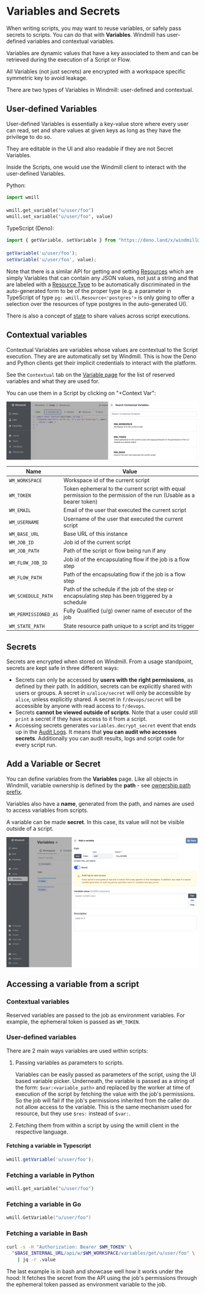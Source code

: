 # Variables and Secrets

When writing scripts, you may want to reuse variables, or safely pass secrets to
scripts. You can do that with **Variables**. Windmill has user-defined variables
and contextual variables.

Variables are dynamic values that have a key associated to them and can be retrieved during the execution of a Script or Flow.

All Variables (not just secrets) are encrypted with a workspace specific symmetric key to avoid leakage.

There are two types of Variables in Windmill: user-defined and contextual.

## User-defined Variables

User-defined Variables is essentially a key-value store where every user can
read, set and share values at given keys as long as they have the privilege to
do so.

They are editable in the UI and also readable if they are not
Secret Variables.

Inside the Scripts, one would use the Windmill client to interact with the
user-defined Variables.

Python:

```python
import wmill

wmill.get_variable("u/user/foo")
wmill.set_variable("u/user/foo", value)
```

TypeScript (Deno):

```typescript
import { getVariable, setVariable } from "https://deno.land/x/windmill@v1.101.1/mod.ts";

getVariable('u/user/foo');
setVariable('u/user/foo', value);
```

Note that there is a similar API for getting and setting [Resources](../3_resources_and_types/index.md)
which are simply Variables that can contain any JSON values, not just a string
and that are labeled with a [Resource Type](../3_resources_and_types/index.md#create-a-resource-type) to be automatically
discriminated in the auto-generated form to be of the proper type (e.g. a
parameter in TypeScript of type `pg: wmill.Resource<'postgres'>` is only going to
offer a selection over the resources of type postgres in the auto-generated UI).

There is also a concept of [state](../../reference/index.md#state-and-internal-state) to share values
across script executions.


## Contextual variables

Contextual Variables are variables whose values are contextual to the Script
execution. They are are automatically set by Windmill. This is how the Deno and Python clients get their implicit
credentials to interact with the platform.

See the `Contextual` tab on the <a href="https://app.windmill.dev/variables" rel="nofollow">Variable page</a> for the list of reserved variables and what they are used for.

You can use them in a Script by clicking on "+Context Var":

![Contextual variable](./context_variables.png)

| Name           | Value                                                                                                               |
| -------------- | ------------------------------------------------------------------------------------------------------------------- |
| `WM_WORKSPACE` | Workspace id of the current script                                                                                   |
| `WM_TOKEN`     | Token ephemeral to the current script with equal permission to the permission of the run (Usable as a bearer token) |
| `WM_EMAIL`     | Email of the user that executed the current script                                                                  |
| `WM_USERNAME`  | Username of the user that executed the current script                                                               |
| `WM_BASE_URL`  | Base URL of this instance                                                                                            |
| `WM_JOB_ID`    | Job id of the current script                                                                                         |
| `WM_JOB_PATH`  | Path of the script or flow being run if any                                                                          |
| `WM_FLOW_JOB_ID` | Job id of the encapsulating flow if the job is a flow step                                                          |
| `WM_FLOW_PATH` | Path of the encapsulating flow if the job is a flow step                                                             |
| `WM_SCHEDULE_PATH` | Path of the schedule if the job of the step or encapsulating step has been triggered by a schedule             |
| `WM_PERMISSIONED_AS` | Fully Qualified (u/g) owner name of executor of the job                                                         |
| `WM_STATE_PATH` | State resource path unique to a script and its trigger                                                               |


## Secrets

Secrets are encrypted when stored on Windmill. From a usage standpoint, secrets
are kept safe in three different ways:

- Secrets can only be accessed by **users with the right permissions**, as defined
  by their path. In addition, secrets can be explicitly shared with users or
  groups. A secret in `u/alice/secret` will only be accessible by `alice`,
  unless explicitly shared. A secret in `f/devops/secret` will be accessible by anyone with read access to `f/devops`.
- Secrets **cannot be viewed outside of scripts**. Note that a user could still
  `print` a secret if they have access to it from a script.
- Accessing secrets generates `variables.decrypt_secret` event that ends up in 
  the <a href="https://app.windmill.dev/audit_logs" rel="nofollow">Audit Logs</a>. It means that **you can audit who accesses secrets**. Additionally you can audit results, logs and
  script code for every script run.

## Add a Variable or Secret

You can define variables from the **Variables** page. Like all objects in
Windmill, variable ownership is defined by the **path** - see
[ownership path prefix](../../reference/index.md#owner).

Variables also have a **name**, generated from the path, and names are used to
access variables from scripts.

A variable can be made **secret**. In this case, its value will not be visible outside of a script.

<!-- - see [secrets security note](#secrets-security-note). -->

![Add variable](./add_variable.png)

## Accessing a variable from a script

### Contextual variables

Reserved variables are passed to the job as environment variables. For example, the ephemeral token is passed as `WM_TOKEN`.

### User-defined variables

There are 2 main ways variables are used within scripts:

1. Passing variables as parameters to scripts.
   
   Variables can be easily passed as parameters of the script, using the UI based variable picker. Underneath, the variable is passed as a string of the form: `$var:<variable_path>` and replaced by the worker at time of execution of the script by fetching the value with the job's permissions. So the job will fail if the job's permissions inherited from the caller do not allow access to the variable. This is the same mechanism used for resource, but they use `$res:` instead of `$var:`.

2. Fetching them from within a script by using the wmill client in the respective language.

#### Fetching a variable in Typescript

```typescript
wmill.getVariable('u/user/foo');
```

### Fetching a variable in Python

```python
wmill.get_variable("u/user/foo")
```

### Fetching a variable in Go

```go
wmill.GetVariable("u/user/foo")
```

### Fetching a variable in Bash

```bash
curl -s -H "Authorization: Bearer $WM_TOKEN" \
  "$BASE_INTERNAL_URL/api/w/$WM_WORKSPACE/variables/get/u/user/foo" \
    | jq -r .value
```

The last example is in bash and showcase well how it works under the hood: It fetches the secret from the API using the job's permissions through the ephemeral token passed as environment variable to the job.